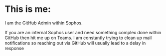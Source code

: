 # This is me:

I am the GitHub Admin within Sophos. 

If you are an internal Sophos user and need something complex done within GitHub then hit me up on Teams. 
I am constantly trying to clean up mail notifications so reaching out via GitHub will usually lead to a delay in response

